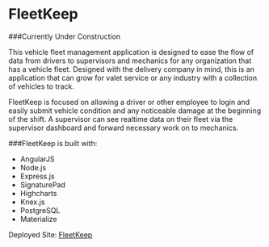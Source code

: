 # FleetKeep

###Currently Under Construction

This vehicle fleet management application is designed to ease the flow of data from drivers to supervisors and mechanics for any organization that has a vehicle fleet. Designed with the delivery company in mind, this is an application that can grow for valet service or any industry with a collection of vehicles to track.

FleetKeep is focused on allowing a driver or other employee to login and easily submit vehicle condition and any noticeable damage at the beginning of the shift. A supervisor can see realtime data on their fleet via the supervisor dashboard and forward necessary work on to mechanics.

###FleetKeep is built with:
- AngularJS
- Node.js
- Express.js
- SignaturePad
- Highcharts
- Knex.js
- PostgreSQL
- Materialize

Deployed Site: [FleetKeep](https://fleetkeep.herokuapp.com)
